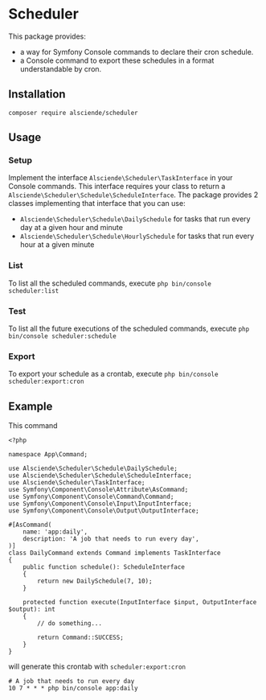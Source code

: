 # Scheduler

This package provides:
- a way for Symfony Console commands to declare their cron schedule.
- a Console command to export these schedules in a format understandable by cron.

## Installation

```
composer require alsciende/scheduler
```

## Usage

### Setup

Implement the interface `Alsciende\Scheduler\TaskInterface` in your Console commands. 
This interface requires your class to return a `Alsciende\Scheduler\Schedule\ScheduleInterface`.
The package provides 2 classes implementing that interface that you can use:
- `Alsciende\Scheduler\Schedule\DailySchedule` for tasks that run every day at a given hour and minute
- `Alsciende\Scheduler\Schedule\HourlySchedule` for tasks that run every hour at a given minute

### List

To list all the scheduled commands, execute  `php bin/console scheduler:list`

### Test

To list all the future executions of the scheduled commands, execute `php bin/console scheduler:schedule`

### Export

To export your schedule as a crontab, execute `php bin/console scheduler:export:cron`

## Example

This command
```
<?php

namespace App\Command;

use Alsciende\Scheduler\Schedule\DailySchedule;
use Alsciende\Scheduler\Schedule\ScheduleInterface;
use Alsciende\Scheduler\TaskInterface;
use Symfony\Component\Console\Attribute\AsCommand;
use Symfony\Component\Console\Command\Command;
use Symfony\Component\Console\Input\InputInterface;
use Symfony\Component\Console\Output\OutputInterface;

#[AsCommand(
    name: 'app:daily',
    description: 'A job that needs to run every day',
)]
class DailyCommand extends Command implements TaskInterface
{
    public function schedule(): ScheduleInterface
    {
        return new DailySchedule(7, 10);
    }

    protected function execute(InputInterface $input, OutputInterface $output): int
    {
        // do something...
        
        return Command::SUCCESS;
    }
}

```
will generate this crontab with `scheduler:export:cron`
```
# A job that needs to run every day
10 7 * * * php bin/console app:daily
```